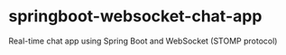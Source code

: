 # springboot-websocket-chat-app
Real-time chat app using Spring Boot and WebSocket (STOMP protocol)
